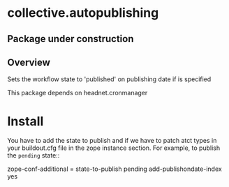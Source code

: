 # collective.autopublishing

## Package under construction

## Overview

Sets the workflow state to 'published' on publishing date if is specified

This package depends on headnet.cronmanager

Install
=======

You have to add the state to publish and if we have to patch
atct types in your buildout.cfg file in the zope instance section.
For example, to publish the ``pending``
state::

   zope-conf-additional =
                 <product-config headnet.autopublish>
                      state-to-publish pending
                      add-publishondate-index yes
                 </product-config>



